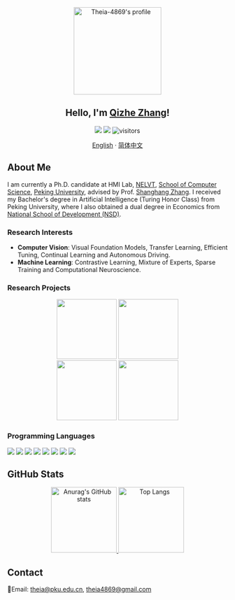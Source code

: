 <div align="center">
 <img height="200px" src="https://i.imgur.com/2ZjNUf3.png" align="center" alt="Theia-4869's profile" />
 <h2 align="center">Hello, I'm 
  <a href="https://theia-4869.github.io/">Qizhe Zhang</a>!
 </h2>
 <img src="https://img.shields.io/badge/🌕-Theia-yellow">
 <img src="https://img.shields.io/badge/💊-APTX--4869-red">
 <img src="https://visitor-badge.glitch.me/badge?page_id=Theia-4869" alt="visitors" /></div>
  <p align="center">
    <a href="/README.md">English</a>
    ·
    <a href="/README_CN.md">简体中文</a>
  </p>
</div>

## About Me

I am currently a Ph.D. candidate at HMI Lab, [NELVT](https://idm.pku.edu.cn/en), [School of Computer Science](https://cs.pku.edu.cn/English/Home.htm), [Peking University](https://english.pku.edu.cn), advised by Prof. [Shanghang Zhang](https://www.shanghangzhang.com/). I received my Bachelor's degree in Artificial Intelligence (Turing Honor Class) from Peking University, where I also obtained a dual degree in Economics from [National School of Development (NSD)](https://en.nsd.pku.edu.cn).

### Research Interests

 - **Computer Vision**: Visual Foundation Models, Transfer Learning, Efficient Tuning, Continual Learning and Autonomous Driving.
 - **Machine Learning**: Contrastive Learning, Mixture of Experts, Sparse Training and Computational Neuroscience.

### Research Projects

<div align="center">
<a href="https://github.com/Theia-4869/GPS">
  <img height="137px" src="https://github-readme-stats.vercel.app/api/pin/?username=Theia-4869&repo=GPS&theme=buefy" /></a>
<a href="https://github.com/Theia-4869/MoSA">
  <img height="137px" src="https://github-readme-stats.vercel.app/api/pin/?username=Theia-4869&repo=MoSA&theme=buefy" /></a>
</div>

<div align="center">
<a href="https://github.com/Theia-4869/BiCross">
  <img height="137px" src="https://github-readme-stats.vercel.app/api/pin/?username=Theia-4869&repo=BiCross&theme=buefy" /></a>
<a href="https://github.com/Theia-4869/EMA-and-Ensemble-Lip-Networks">
  <img height="137px" src="https://github-readme-stats.vercel.app/api/pin/?username=Theia-4869&repo=EMA-and-Ensemble-Lip-Networks&theme=buefy" /></a>
</div>

### Programming Languages

<div >
 <img src="https://img.shields.io/badge/C-00599C?style=for-the-badge&logo=c&logoColor=white">
 <img src="https://img.shields.io/badge/C%2B%2B-00599C?style=for-the-badge&logo=c%2B%2B&logoColor=white">
 <img src="https://img.shields.io/badge/Python-3776AB?style=for-the-badge&logo=python&logoColor=white">
 <img src="https://img.shields.io/badge/Java-ED8B00?style=for-the-badge&logo=java&logoColor=white">
 <img src="https://img.shields.io/badge/JavaScript-F7DF1E?style=for-the-badge&logo=javascript&logoColor=black">
 <img src="https://img.shields.io/badge/C%23-239120?style=for-the-badge&logo=c-sharp&logoColor=white">
 <img src="https://img.shields.io/badge/HTML-239120?style=for-the-badge&logo=html5&logoColor=white">
 <img src="https://img.shields.io/badge/MySQL-00000F?style=for-the-badge&logo=mysql&logoColor=white">
</div>

## GitHub Stats

<div align="center">
 <a href="https://github.com/anuraghazra/github-readme-stats">
  <img height="150px" src="https://github-readme-stats.vercel.app/api?username=Theia-4869&show_icons=true&line_height=21&text_color=000&icon_color=000&bg_color=45,ea6161,ffc64d,fffc4d,52fa5a&theme=graywhite" alt="Anurag's GitHub stats" />
 </a>
 <a href="https://github.com/anuraghazra/github-readme-stats">
  <img height="150px" src="https://github-readme-stats.vercel.app/api/top-langs/?username=Theia-4869&layout=compact&langs_count=6&text_color=000&icon_color=000&bg_color=45,52fa5a,4dfcff,c64dff&theme=graywhite&hide=jupyter%20notebook,css,cuda" alt="Top Langs" />
 </a>
</div>

## Contact

📧Email: theia@pku.edu.cn, theia4869@gmail.com

<!--
**Theia-4869/Theia-4869** is a ✨ _special_ ✨ repository because its `README.md` (this file) appears on your GitHub profile.

Here are some ideas to get you started:

- 🔭 I’m currently working on ...
- 🌱 I’m currently learning ...
- 👯 I’m looking to collaborate on ...
- 🤔 I’m looking for help with ...
- 💬 Ask me about ...
- 📫 How to reach me: ...
- 😄 Pronouns: ...
- ⚡ Fun fact: ...
-->
